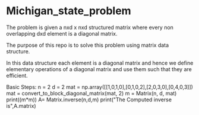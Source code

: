 # Michigan_state_problem

The problem is given a nxd x nxd structured matrix where every non overlapping dxd element is a diagonal matrix. 

The purpose of this repo is to solve this problem using matrix data structure.

In this data structure each element is a diagonal matrix and hence we define 
elementary operations of a diagonal matrix and use them such that they are efficient.

Basic Steps:
n = 2
d = 2
mat = np.array([[1,0,1,0],[0,1,0,2],[2,0,3,0],[0,4,0,3]])
mat = convert_to_block_diagonal_matrix(mat, 2)
m = Matrix(n, d, mat)
print((m*m)) 
A= Matrix.inverse(n,d,m)
print("The Computed inverse is",A.matrix)

